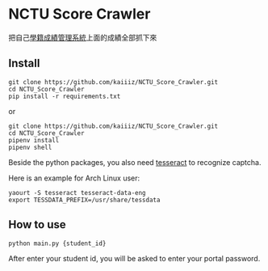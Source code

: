 # NCTU Score Crawler

把自己[學籍成績管理系統](https://regist.nctu.edu.tw/)上面的成績全部抓下來

## Install

```
git clone https://github.com/kaiiiz/NCTU_Score_Crawler.git
cd NCTU_Score_Crawler
pip install -r requirements.txt
```

or

```
git clone https://github.com/kaiiiz/NCTU_Score_Crawler.git
cd NCTU_Score_Crawler
pipenv install
pipenv shell
```

Beside the python packages, you also need [tesseract](https://github.com/tesseract-ocr/tesseract/wiki) to recognize captcha.

Here is an example for Arch Linux user:

```
yaourt -S tesseract tesseract-data-eng
export TESSDATA_PREFIX=/usr/share/tessdata
```

## How to use

```
python main.py {student_id}
```

After enter your student id, you will be asked to enter your portal password.
